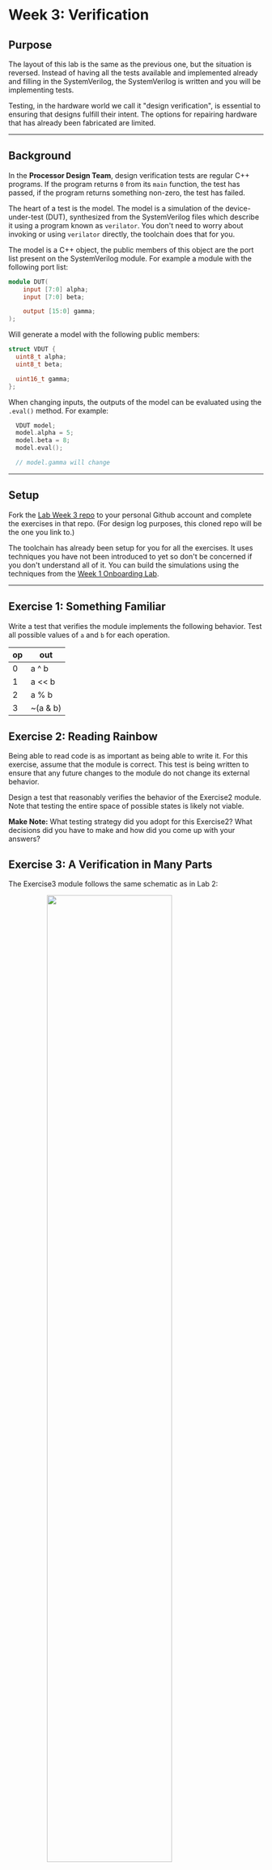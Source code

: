 # Week 3: Verification

## Purpose

The layout of this lab is the same as the previous one, but the situation
is reversed. Instead of having all the tests available and implemented already
and filling in the SystemVerilog, the SystemVerilog is written and you will be
implementing tests.

Testing, in the hardware world we call it "design verification", is essential
to ensuring that designs fulfill their intent. The options for repairing hardware
that has already been fabricated are limited.

---

## Background

In the **Processor Design Team**, design verification tests are regular C++
programs. If the program returns `0` from its `main` function, the test has
passed, if the program returns something non-zero, the test has failed.

The heart of a test is the model. The model is a simulation of the
device-under-test (DUT), synthesized from the SystemVerilog files which describe
it using a program known as `verilator`. You don't need to worry about invoking
or using `verilator` directly, the toolchain does that for you.

The model is a C++ object, the public members of this object are the port list
present on the SystemVerilog module. For example a module with the following
port list:

```verilog
module DUT(
    input [7:0] alpha;
    input [7:0] beta;

    output [15:0] gamma;
);
```

Will generate a model with the following public members:
```cpp
struct VDUT {
  uint8_t alpha;
  uint8_t beta;

  uint16_t gamma;
};
```

When changing inputs, the outputs of the model can be evaluated using the
`.eval()` method. For example:

```cpp
  VDUT model;
  model.alpha = 5;
  model.beta = 8;
  model.eval();

  // model.gamma will change
```
---

## Setup

Fork the [Lab Week 3 repo](https://github.com/NYU-Processor-Design/onboarding-lab-3)
to your personal Github account and complete the exercises in that repo. (For
design log purposes, this cloned repo will be the one you link to.)

The toolchain has already been setup for you for all the exercises. It uses
techniques you have not been introduced to yet so don't be concerned if you
don't understand all of it. You can build the simulations using the techniques
from the [Week 1 Onboarding Lab](02_cmake.md).

---

## Exercise 1: Something Familiar

Write a test that verifies the module implements the following behavior. Test
all possible values of `a` and `b` for each operation.

|    op    |      out
-----------|---------------
|     0    |     a ^ b
|     1    |     a << b
|     2    |     a % b
|     3    |     ~(a & b)

## Exercise 2: Reading Rainbow

Being able to read code is as important as being able to write it. For this
exercise, assume that the module is correct. This test is being written to
ensure that any future changes to the module do not change its external
behavior.

Design a test that reasonably verifies the behavior of the Exercise2 module.
Note that testing the entire space of possible states is likely not viable.

**Make Note:** What testing strategy did you adopt for this Exercise2? What
decisions did you have to make and how did you come up with your answers?

## Exercise 3: A Verification in Many Parts

The Exercise3 module follows the same schematic as in Lab 2:

<img src="/images/mystery_diag.png" width="70%" style="margin-left: auto; margin-right: auto; display: block;" />

However, the mysteries have been changed. Mystery1 operates as follows:
* If `a` is 0, then `d` is:

| Bits  |  7:6 |  5:3   |  2:0
|-------|------|--------|-------
| Value | b'00 | b[2:0] | c[2:0]

* If `a` is 1, then `d` is:

| Bits  |  7:6 |  5:3   |  2:0
|-------|------|--------|-------
| Value | b'01 | c[2:0] | b[2:0]

* If `a` is 2, then `d` is `b`

* If `a` is 3, then `d` is `c`


And Mystery2 operates according ot the following rules:

* Clocked on negative clock edge

* When `reset` is high, out is initialized to:

| Bits  |  15:8 |  7:0
|-------|-------|--------
| Value |  b_in |  a_in

* When `reset` is low, the output cycles through the following states:

| State | Value
| ----- | -----
|   0   |  {a_in, out[7:0]}
|   1   |  {out[15:8], b_in}
|   2   |  {out[7:0], out[15:8]}
|   3   |  {out[3:0], out[7:4], out[11:8], out[15:12]}
|   4   |  {15'b0, ^out}

Write a test that reasonably verifies the behavior of the module.

## Exercise 4:

The Exercise4 module has the following behavior:

|    cs    |  sel  |   out
-----------|-------|-----------
|     0    |   X   |    0
|     1    |   0   |  alpha
|     1    |   1   |   beta
|     1    |   2   |  gamma
|     1    |   3   |  alpha & (beta | gamma)

Write a test that reasonably verifies the behavior of the module.

**Make Note**: How does testing a Don't Care work? What must be done to ensure
the input truly has no effect on output?
